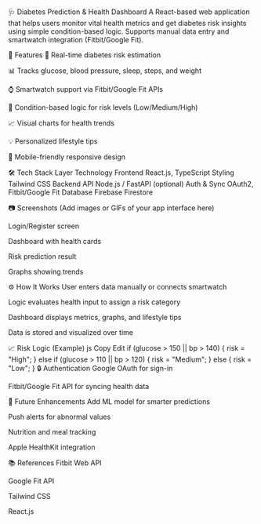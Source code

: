 🩺 Diabetes Prediction & Health Dashboard
A React-based web application that helps users monitor vital health metrics and get diabetes risk insights using simple condition-based logic. Supports manual data entry and smartwatch integration (Fitbit/Google Fit).

📌 Features
🚀 Real-time diabetes risk estimation

📊 Tracks glucose, blood pressure, sleep, steps, and weight

⌚ Smartwatch support via Fitbit/Google Fit APIs

🧠 Condition-based logic for risk levels (Low/Medium/High)

📈 Visual charts for health trends

💡 Personalized lifestyle tips

📱 Mobile-friendly responsive design

🛠 Tech Stack
Layer	Technology
Frontend	React.js, TypeScript
Styling	Tailwind CSS
Backend API	Node.js / FastAPI (optional)
Auth & Sync	OAuth2, Fitbit/Google Fit
Database	Firebase Firestore

📷 Screenshots
(Add images or GIFs of your app interface here)

Login/Register screen

Dashboard with health cards

Risk prediction result

Graphs showing trends

⚙️ How It Works
User enters data manually or connects smartwatch

Logic evaluates health input to assign a risk category

Dashboard displays metrics, graphs, and lifestyle tips

Data is stored and visualized over time

📈 Risk Logic (Example)
js
Copy
Edit
if (glucose > 150 || bp > 140) {
  risk = "High";
} else if (glucose > 110 || bp > 120) {
  risk = "Medium";
} else {
  risk = "Low";
}
🔒 Authentication
Google OAuth for sign-in

Fitbit/Google Fit API for syncing health data

🧪 Future Enhancements
Add ML model for smarter predictions

Push alerts for abnormal values

Nutrition and meal tracking

Apple HealthKit integration

📚 References
Fitbit Web API

Google Fit API

Tailwind CSS

React.js

